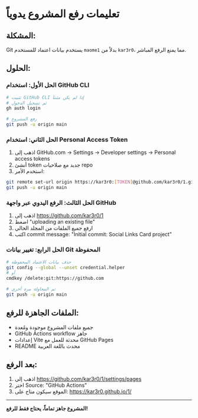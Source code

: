 # تعليمات رفع المشروع يدوياً

## المشكلة:
Git يستخدم بيانات اعتماد للمستخدم `maome1` بدلاً من `kar3r0`، مما يمنع الرفع المباشر.

## الحلول:

### الحل الأول: استخدام GitHub CLI
```bash
# تثبيت GitHub CLI إذا لم يكن مثبتاً
# ثم تسجيل الدخول
gh auth login

# رفع المشروع
git push -u origin main
```

### الحل الثاني: استخدام Personal Access Token
1. اذهب إلى GitHub.com → Settings → Developer settings → Personal access tokens
2. أنشئ token جديد مع صلاحيات repo
3. استخدم الأمر:
```bash
git remote set-url origin https://kar3r0:[TOKEN]@github.com/kar3r0/1.git
git push -u origin main
```

### الحل الثالث: الرفع اليدوي عبر واجهة GitHub
1. اذهب إلى https://github.com/kar3r0/1
2. اضغط "uploading an existing file"
3. ارفع جميع الملفات من المجلد الحالي
4. اكتب commit message: "Initial commit: Social Links Card project"

### الحل الرابع: تغيير بيانات Git المحفوظة
```bash
# حذف بيانات الاعتماد المحفوظة
git config --global --unset credential.helper
# أو
cmdkey /delete:git:https://github.com

# ثم المحاولة مرة أخرى
git push -u origin main
```

## الملفات الجاهزة للرفع:
- جميع ملفات المشروع موجودة ومُعدة
- GitHub Actions workflow جاهز
- إعدادات Vite محدثة للعمل مع GitHub Pages
- README محدث باللغة العربية

## بعد الرفع:
1. اذهب إلى https://github.com/kar3r0/1/settings/pages
2. اختر Source: "GitHub Actions"
3. الموقع سيكون متاح على: https://kar3r0.github.io/1/

---
**المشروع جاهز تماماً، يحتاج فقط للرفع!**